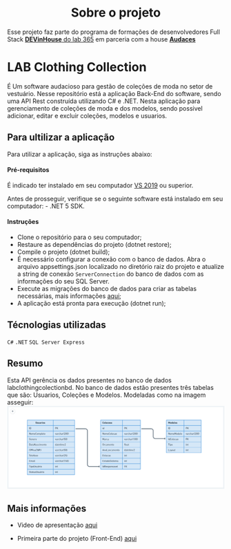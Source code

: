 <h1 align="center"> Sobre o projeto </h1>

Esse projeto faz parte do programa de formações de desenvolvedores Full Stack [**DEVinHouse** do lab 365](https://devinhouse.tech/) em parceria com a house [**Audaces**](https://audaces.com/pt-br)

# LAB Clothing Collection

É Um software audacioso para gestão de coleções de moda no setor de vestuário. Nesse repositório está a aplicação Back-End do software, sendo uma API Rest construída utilizando C# e .NET.
Nesta aplicação para gerenciamento de coleções de moda e dos modelos, sendo possivel adicionar, editar e excluir coleções, modelos e usuarios.

## Para ultilizar a aplicação

Para utilizar a aplicação, siga as instruções abaixo:

#### Pré-requisitos

É indicado ter instalado em seu computador [VS 2019](https://visualstudio.microsoft.com/pt-br/) ou superior.

Antes de prosseguir, verifique se o seguinte software está instalado em seu computador: - .NET 5 SDK.

#### Instruções

- Clone o repositório para o seu computador;
- Restaure as dependências do projeto (dotnet restore);
- Compile o projeto (dotnet build);
- É necessário configurar a conexão com o banco de dados.
  Abra o arquivo appsettings.json localizado no diretório raiz do projeto e atualize a string de conexão `ServerConnection` do banco de dados com as informações do seu SQL Server.
- Execute as migrações do banco de dados para criar as tabelas necessárias, mais informações [aqui](https://learn.microsoft.com/en-us/ef/core/managing-schemas/migrations/?tabs=dotnet-core-cli);
- A aplicação está pronta para execução (dotnet run);

## Técnologias utilizadas

`C#`
`.NET`
`SQL Server Express`

## Resumo

Esta API gerência os dados presentes no banco de dados labclothingcolectionbd.
No banco de dados estão presentes três tabelas que são: Usuarios, Coleções e Modelos. Modeladas como na imagem asseguir:
![Modelo Fisico](src/img/db.png)

## Mais informações

- Video de apresentação [aqui]()

- Primeira parte do projeto (Front-End) [aqui](https://github.com/TrizCes/labClothingCollection)
